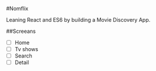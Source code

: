 #Nomflix

Leaning React and ES6 by building a Movie Discovery App.

##Screeans

- [ ] Home
- [ ] Tv shows
- [ ] Search
- [ ] Detail
